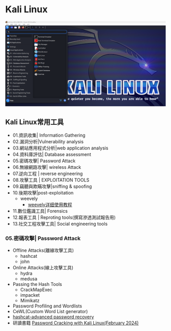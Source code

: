 # Kali Linux
![Kali202304](kali202304.png)

## Kali Linux常用工具
- 01.資訊收集| Information Gathering
- 02.漏洞分析|Vulnerability analysis
- 03.網站應用程式分析|web application analysis
- 04.資料庫評估| Database assessment
- 05.密碼攻擊| Password Attack
- 06.無線網路攻擊| wireless Attack
- 07.逆向工程 | reverse engineering
- 08.攻擊工具 | EXPLOITATION TOOLS
- 09.竊聽與欺瞞攻擊|sniffing & spoofing
- 10.後期攻擊|post-exploitation
  - weevely
    - [weevely详细使用教程](https://blog.csdn.net/smli_ng/article/details/106071142)
- 11.數位鑑識工具| Forensics
- 12.報表工具 | Reproting tools(撰寫滲透測試報告用)
- 13.社交工程攻擊工具| Social engineering tools


### 05.密碼攻擊| Password Attack
- Offline Attacks(離線攻擊工具)
  - hashcat
  - john 
- Online Attacks(線上攻擊工具)
  - hydra
  - medusa 
- Passing the Hash Tools
  - CrackMapExec
  - impacket
  - Mimikatz   
- Password Profiling and Wordlists
- CeWL(Custom Word List generator)
- [hashcat-advanced password recovery](https://hashcat.net/hashcat/)
- 研讀書籍 [Password Cracking with Kali Linux(February 2024)](https://www.packtpub.com/product/password-cracking-with-kali-linux/9781835888544)
